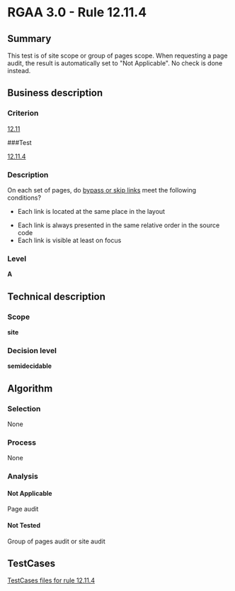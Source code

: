 # RGAA 3.0 -  Rule 12.11.4

## Summary

This test is of site scope or group of pages scope. When requesting a page audit, the result is automatically set to "Not Applicable". No check is done instead.

## Business description

### Criterion

[12.11](http://disic.github.io/rgaa_referentiel_en/RGAA3.0_Criteria_English_version_v1.html#crit-12-11)

###Test

[12.11.4](http://disic.github.io/rgaa_referentiel_en/RGAA3.0_Criteria_English_version_v1.html#test-12-11-4)

### Description
On each set of pages,
    do <a href="http://disic.github.io/rgaa_referentiel_en/RGAA3.0_Glossary_English_version_v1.html#mLienEvitement">bypass
  or skip links</a> meet the following
    conditions?
    <ul><li> Each link is located at the same place in the
   layout</li>
  <li> Each link is always presented in the same
   relative order in the source code</li>
  <li>Each link is visible at least on focus</li>
    </ul> 


### Level

**A**

## Technical description

### Scope

**site**

### Decision level

**semidecidable**

## Algorithm

### Selection

None

### Process

None

### Analysis

#### Not Applicable

Page audit 

#### Not Tested

Group of pages audit or site audit



##  TestCases 

[TestCases files for rule 12.11.4](https://github.com/Asqatasun/Asqatasun/tree/master/rules/rules-rgaa3.0/src/test/resources/testcases/rgaa30/Rgaa30Rule121104/) 


